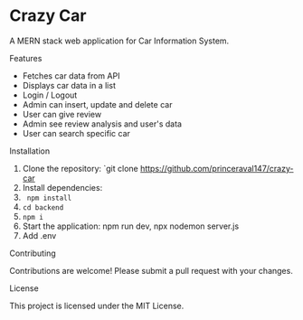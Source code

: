 # Crazy Car

A MERN stack web application for Car Information System.

Features

- Fetches car data from API
- Displays car data in a list
- Login / Logout
- Admin can insert, update and delete car
- User can give review
- Admin see review analysis and user's data
- User can search specific car

Installation

1. Clone the repository: `git clone https://github.com/princeraval147/crazy-car
2. Install dependencies:
3. ``` npm install```
4. ``` cd backend ```
5. ``` npm i ```
6. Start the application: npm run dev, npx nodemon server.js
7. Add .env

Contributing

Contributions are welcome! Please submit a pull request with your changes.

License

This project is licensed under the MIT License.
